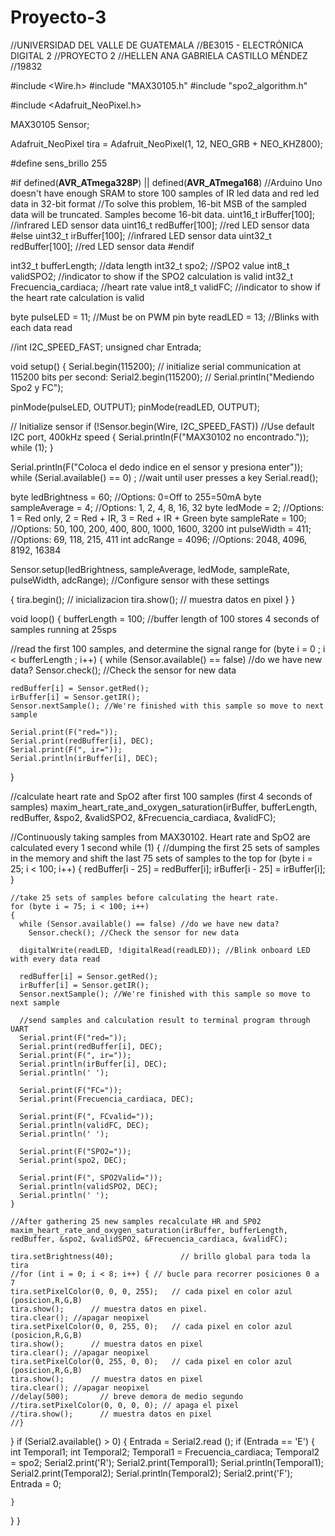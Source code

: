 # Proyecto-3

//UNIVERSIDAD DEL VALLE DE GUATEMALA
//BE3015 - ELECTRÓNICA DIGITAL 2
//PROYECTO 2
//HELLEN ANA GABRIELA CASTILLO MÉNDEZ
//19832

#include <Wire.h>
#include "MAX30105.h"
#include "spo2_algorithm.h"

#include <Adafruit_NeoPixel.h>

MAX30105 Sensor;

Adafruit_NeoPixel tira = Adafruit_NeoPixel(1, 12, NEO_GRB + NEO_KHZ800);

#define sens_brillo 255

#if defined(__AVR_ATmega328P__) || defined(__AVR_ATmega168__)
//Arduino Uno doesn't have enough SRAM to store 100 samples of IR led data and red led data in 32-bit format
//To solve this problem, 16-bit MSB of the sampled data will be truncated. Samples become 16-bit data.
uint16_t irBuffer[100]; //infrared LED sensor data
uint16_t redBuffer[100];  //red LED sensor data
#else
uint32_t irBuffer[100]; //infrared LED sensor data
uint32_t redBuffer[100];  //red LED sensor data
#endif

int32_t bufferLength; //data length
int32_t spo2; //SPO2 value
int8_t validSPO2; //indicator to show if the SPO2 calculation is valid
int32_t Frecuencia_cardiaca; //heart rate value
int8_t validFC; //indicator to show if the heart rate calculation is valid

byte pulseLED = 11; //Must be on PWM pin
byte readLED = 13; //Blinks with each data read

//int I2C_SPEED_FAST;
unsigned char Entrada;

void setup()
{
  Serial.begin(115200); // initialize serial communication at 115200 bits per second:
  Serial2.begin(115200); //
  Serial.println("Mediendo Spo2 y FC");

  pinMode(pulseLED, OUTPUT);
  pinMode(readLED, OUTPUT);

  // Initialize sensor
  if (!Sensor.begin(Wire, I2C_SPEED_FAST)) //Use default I2C port, 400kHz speed
  {
    Serial.println(F("MAX30102 no encontrado."));
    while (1);
  }

  Serial.println(F("Coloca el dedo indice en el sensor y presiona enter"));
  while (Serial.available() == 0) ; //wait until user presses a key
  Serial.read();

  byte ledBrightness = 60; //Options: 0=Off to 255=50mA
  byte sampleAverage = 4; //Options: 1, 2, 4, 8, 16, 32
  byte ledMode = 2; //Options: 1 = Red only, 2 = Red + IR, 3 = Red + IR + Green
  byte sampleRate = 100; //Options: 50, 100, 200, 400, 800, 1000, 1600, 3200
  int pulseWidth = 411; //Options: 69, 118, 215, 411
  int adcRange = 4096; //Options: 2048, 4096, 8192, 16384

  Sensor.setup(ledBrightness, sampleAverage, ledMode, sampleRate, pulseWidth, adcRange); //Configure sensor with these settings

  {
    tira.begin();       // inicializacion
    tira.show();        // muestra datos en pixel
  }
}

void loop()
{
  bufferLength = 100; //buffer length of 100 stores 4 seconds of samples running at 25sps

  //read the first 100 samples, and determine the signal range
  for (byte i = 0 ; i < bufferLength ; i++)
  {
    while (Sensor.available() == false) //do we have new data?
      Sensor.check(); //Check the sensor for new data

    redBuffer[i] = Sensor.getRed();
    irBuffer[i] = Sensor.getIR();
    Sensor.nextSample(); //We're finished with this sample so move to next sample

    Serial.print(F("red="));
    Serial.print(redBuffer[i], DEC);
    Serial.print(F(", ir="));
    Serial.println(irBuffer[i], DEC);
  }

  //calculate heart rate and SpO2 after first 100 samples (first 4 seconds of samples)
  maxim_heart_rate_and_oxygen_saturation(irBuffer, bufferLength, redBuffer, &spo2, &validSPO2, &Frecuencia_cardiaca, &validFC);

  //Continuously taking samples from MAX30102.  Heart rate and SpO2 are calculated every 1 second
  while (1)
  {
    //dumping the first 25 sets of samples in the memory and shift the last 75 sets of samples to the top
    for (byte i = 25; i < 100; i++)
    {
      redBuffer[i - 25] = redBuffer[i];
      irBuffer[i - 25] = irBuffer[i];
    }

    //take 25 sets of samples before calculating the heart rate.
    for (byte i = 75; i < 100; i++)
    {
      while (Sensor.available() == false) //do we have new data?
        Sensor.check(); //Check the sensor for new data

      digitalWrite(readLED, !digitalRead(readLED)); //Blink onboard LED with every data read

      redBuffer[i] = Sensor.getRed();
      irBuffer[i] = Sensor.getIR();
      Sensor.nextSample(); //We're finished with this sample so move to next sample

      //send samples and calculation result to terminal program through UART
      Serial.print(F("red="));
      Serial.print(redBuffer[i], DEC);
      Serial.print(F(", ir="));
      Serial.println(irBuffer[i], DEC);
      Serial.println(' ');

      Serial.print(F("FC="));
      Serial.print(Frecuencia_cardiaca, DEC);

      Serial.print(F(", FCvalid="));
      Serial.println(validFC, DEC);
      Serial.println(' ');

      Serial.print(F("SPO2="));
      Serial.print(spo2, DEC);

      Serial.print(F(", SPO2Valid="));
      Serial.println(validSPO2, DEC);
      Serial.println(' ');
    }

    //After gathering 25 new samples recalculate HR and SP02
    maxim_heart_rate_and_oxygen_saturation(irBuffer, bufferLength, redBuffer, &spo2, &validSPO2, &Frecuencia_cardiaca, &validFC);

    tira.setBrightness(40);               // brillo global para toda la tira
    //for (int i = 0; i < 8; i++) { // bucle para recorrer posiciones 0 a 7
    tira.setPixelColor(0, 0, 0, 255);   // cada pixel en color azul (posicion,R,G,B)
    tira.show();      // muestra datos en pixel.
    tira.clear(); //apagar neopixel
    tira.setPixelColor(0, 0, 255, 0);   // cada pixel en color azul (posicion,R,G,B)
    tira.show();      // muestra datos en pixel
    tira.clear(); //apagar neopixel
    tira.setPixelColor(0, 255, 0, 0);   // cada pixel en color azul (posicion,R,G,B)
    tira.show();      // muestra datos en pixel
    tira.clear(); //apagar neopixel
    //delay(500);       // breve demora de medio segundo
    //tira.setPixelColor(0, 0, 0, 0); // apaga el pixel
    //tira.show();      // muestra datos en pixel
    //}

  }
  if (Serial2.available() > 0) {
    Entrada = Serial2.read ();
    if (Entrada == 'E') {
      int Temporal1;
      int Temporal2;
      Temporal1 = Frecuencia_cardiaca;
      Temporal2 = spo2;
      Serial2.print('R');
      Serial2.print(Temporal1);
      Serial.println(Temporal1);
      Serial2.print(Temporal2);
      Serial.println(Temporal2);
      Serial2.print('F');
      Entrada = 0;

    }
  }
}
